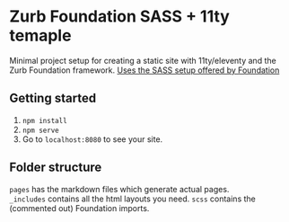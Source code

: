 # Zurb Foundation SASS + 11ty temaple
Minimal project setup for creating a static site with 11ty/eleventy and the Zurb Foundation framework. 
[Uses the SASS setup offered by Foundation ](https://get.foundation/sites/docs/installation.html)

## Getting started
1. `npm install`
2. `npm serve`
3. Go to `localhost:8080` to see your site.

## Folder structure
`pages` has the markdown files which generate actual pages.   
`_includes` contains all the html layouts you need.
`scss` contains the (commented out) Foundation imports.
